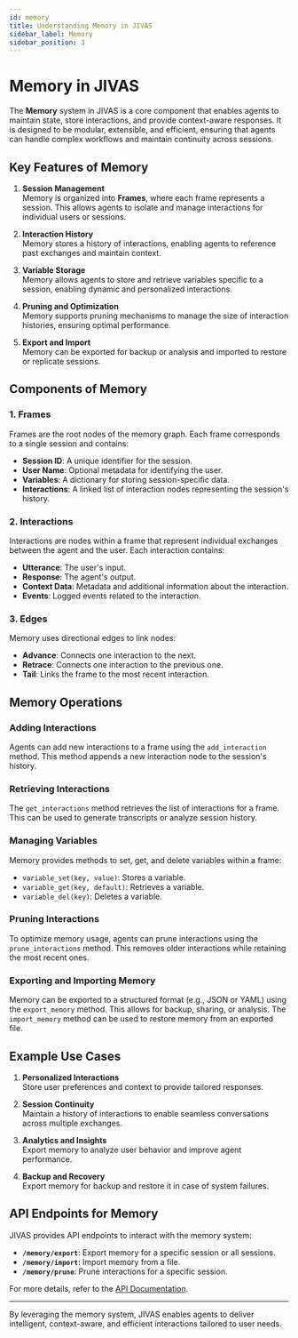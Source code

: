 ```yaml
---
id: memory
title: Understanding Memory in JIVAS
sidebar_label: Memory
sidebar_position: 3
---
```


# Memory in JIVAS

The **Memory** system in JIVAS is a core component that enables agents to maintain state, store interactions, and provide context-aware responses. It is designed to be modular, extensible, and efficient, ensuring that agents can handle complex workflows and maintain continuity across sessions.

## Key Features of Memory

1. **Session Management**  
   Memory is organized into **Frames**, where each frame represents a session. This allows agents to isolate and manage interactions for individual users or sessions.

2. **Interaction History**  
   Memory stores a history of interactions, enabling agents to reference past exchanges and maintain context.

3. **Variable Storage**  
   Memory allows agents to store and retrieve variables specific to a session, enabling dynamic and personalized interactions.

4. **Pruning and Optimization**  
   Memory supports pruning mechanisms to manage the size of interaction histories, ensuring optimal performance.

5. **Export and Import**  
   Memory can be exported for backup or analysis and imported to restore or replicate sessions.

## Components of Memory

### 1. **Frames**
Frames are the root nodes of the memory graph. Each frame corresponds to a single session and contains:
- **Session ID**: A unique identifier for the session.
- **User Name**: Optional metadata for identifying the user.
- **Variables**: A dictionary for storing session-specific data.
- **Interactions**: A linked list of interaction nodes representing the session's history.

### 2. **Interactions**
Interactions are nodes within a frame that represent individual exchanges between the agent and the user. Each interaction contains:
- **Utterance**: The user's input.
- **Response**: The agent's output.
- **Context Data**: Metadata and additional information about the interaction.
- **Events**: Logged events related to the interaction.

### 3. **Edges**
Memory uses directional edges to link nodes:
- **Advance**: Connects one interaction to the next.
- **Retrace**: Connects one interaction to the previous one.
- **Tail**: Links the frame to the most recent interaction.

## Memory Operations

### Adding Interactions
Agents can add new interactions to a frame using the `add_interaction` method. This method appends a new interaction node to the session's history.

### Retrieving Interactions
The `get_interactions` method retrieves the list of interactions for a frame. This can be used to generate transcripts or analyze session history.

### Managing Variables
Memory provides methods to set, get, and delete variables within a frame:
- `variable_set(key, value)`: Stores a variable.
- `variable_get(key, default)`: Retrieves a variable.
- `variable_del(key)`: Deletes a variable.

### Pruning Interactions
To optimize memory usage, agents can prune interactions using the `prune_interactions` method. This removes older interactions while retaining the most recent ones.

### Exporting and Importing Memory
Memory can be exported to a structured format (e.g., JSON or YAML) using the `export_memory` method. This allows for backup, sharing, or analysis. The `import_memory` method can be used to restore memory from an exported file.

## Example Use Cases

1. **Personalized Interactions**  
   Store user preferences and context to provide tailored responses.

2. **Session Continuity**  
   Maintain a history of interactions to enable seamless conversations across multiple exchanges.

3. **Analytics and Insights**  
   Export memory to analyze user behavior and improve agent performance.

4. **Backup and Recovery**  
   Export memory for backup and restore it in case of system failures.

## API Endpoints for Memory

JIVAS provides API endpoints to interact with the memory system:
- **`/memory/export`**: Export memory for a specific session or all sessions.
- **`/memory/import`**: Import memory from a file.
- **`/memory/prune`**: Prune interactions for a specific session.

For more details, refer to the [API Documentation](./api).

---

By leveraging the memory system, JIVAS enables agents to deliver intelligent, context-aware, and efficient interactions tailored to user needs.
